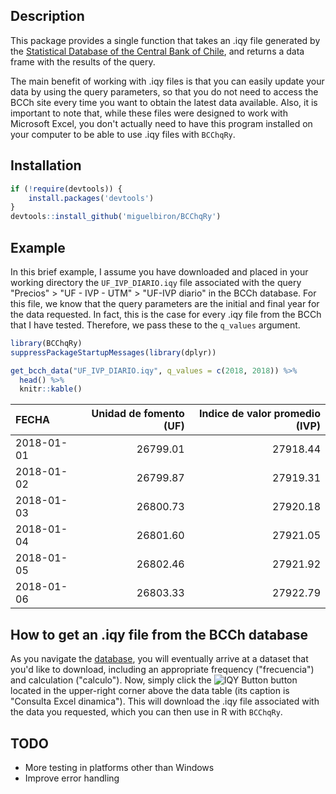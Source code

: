 
Description
-----------

This package provides a single function that takes an .iqy file generated by the [Statistical Database of the Central Bank of Chile](https://si3.bcentral.cl/Siete/secure/cuadros/home.aspx), and returns a data frame with the results of the query.

The main benefit of working with .iqy files is that you can easily update your data by using the query parameters, so that you do not need to access the BCCh site every time you want to obtain the latest data available. Also, it is important to note that, while these files were designed to work with Microsoft Excel, you don't actually need to have this program installed on your computer to be able to use .iqy files with `BCChqRy`.

Installation
------------

``` r
if (!require(devtools)) {
    install.packages('devtools')
}
devtools::install_github('miguelbiron/BCChqRy')
```

Example
-------

In this brief example, I assume you have downloaded and placed in your working directory the `UF_IVP_DIARIO.iqy` file associated with the query "Precios" &gt; "UF - IVP - UTM" &gt; "UF-IVP diario" in the BCCh database. For this file, we know that the query parameters are the initial and final year for the data requested. In fact, this is the case for every .iqy file from the BCCh that I have tested. Therefore, we pass these to the `q_values` argument.

``` r
library(BCChqRy)
suppressPackageStartupMessages(library(dplyr))

get_bcch_data("UF_IVP_DIARIO.iqy", q_values = c(2018, 2018)) %>% 
  head() %>% 
  knitr::kable()
```

| FECHA      |  Unidad de fomento (UF)|  Indice de valor promedio (IVP)|
|:-----------|-----------------------:|-------------------------------:|
| 2018-01-01 |                26799.01|                        27918.44|
| 2018-01-02 |                26799.87|                        27919.31|
| 2018-01-03 |                26800.73|                        27920.18|
| 2018-01-04 |                26801.60|                        27921.05|
| 2018-01-05 |                26802.46|                        27921.92|
| 2018-01-06 |                26803.33|                        27922.79|

How to get an .iqy file from the BCCh database
----------------------------------------------

As you navigate the [database](https://si3.bcentral.cl/Siete/secure/cuadros/home.aspx), you will eventually arrive at a dataset that you'd like to download, including an appropriate frequency ("frecuencia") and calculation ("calculo"). Now, simply click the ![IQY Button](https://si3.bcentral.cl/Siete/Images/Botonera/diseno/iqy.gif) button located in the upper-right corner above the data table (its caption is "Consulta Excel dinamica"). This will download the .iqy file associated with the data you requested, which you can then use in R with `BCChqRy`.

TODO
----

-   More testing in platforms other than Windows
-   Improve error handling

